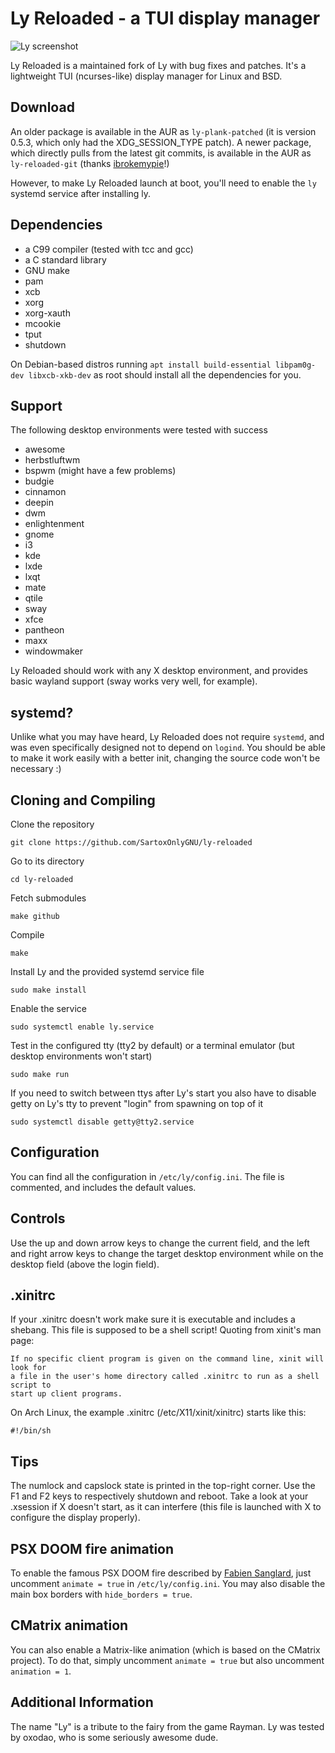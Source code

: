# Ly Reloaded - a TUI display manager
![Ly screenshot](https://user-images.githubusercontent.com/5473047/88958888-65efbf80-d2a1-11ea-8ae5-3f263bce9cce.png "Ly screenshot")

Ly Reloaded is a maintained fork of Ly with bug fixes and patches. It's a lightweight TUI (ncurses-like) display manager for Linux and BSD.

## Download
An older package is available in the AUR as ``ly-plank-patched`` (it is version 0.5.3, which only had the XDG_SESSION_TYPE patch).
A newer package, which directly pulls from the latest git commits, is available in the AUR as ``ly-reloaded-git`` (thanks [ibrokemypie](https://github.com/ibrokemypie)!)

However, to make Ly Reloaded launch at boot, you'll need to enable the ``ly`` systemd service after installing ly.

## Dependencies
 - a C99 compiler (tested with tcc and gcc)
 - a C standard library
 - GNU make
 - pam
 - xcb
 - xorg
 - xorg-xauth
 - mcookie
 - tput
 - shutdown

On Debian-based distros running `apt install build-essential libpam0g-dev libxcb-xkb-dev` as root should install all the dependencies for you.

## Support
The following desktop environments were tested with success
 - awesome
 - herbstluftwm
 - bspwm (might have a few problems)
 - budgie
 - cinnamon
 - deepin
 - dwm
 - enlightenment
 - gnome
 - i3
 - kde
 - lxde
 - lxqt
 - mate
 - qtile
 - sway
 - xfce
 - pantheon
 - maxx
 - windowmaker

Ly Reloaded should work with any X desktop environment, and provides
basic wayland support (sway works very well, for example).

## systemd?
Unlike what you may have heard, Ly Reloaded does not require `systemd`,
and was even specifically designed not to depend on `logind`.
You should be able to make it work easily with a better init,
changing the source code won't be necessary :)

## Cloning and Compiling
Clone the repository
```
git clone https://github.com/SartoxOnlyGNU/ly-reloaded
```

Go to its directory
```
cd ly-reloaded
```

Fetch submodules
```
make github
```

Compile
```
make
```

Install Ly and the provided systemd service file
```
sudo make install
```

Enable the service
```
sudo systemctl enable ly.service
```

Test in the configured tty (tty2 by default)
or a terminal emulator (but desktop environments won't start)
```
sudo make run
```

If you need to switch between ttys after Ly's start you also have to
disable getty on Ly's tty to prevent "login" from spawning on top of it
```
sudo systemctl disable getty@tty2.service
```

## Configuration
You can find all the configuration in `/etc/ly/config.ini`.
The file is commented, and includes the default values.

## Controls
Use the up and down arrow keys to change the current field, and the
left and right arrow keys to change the target desktop environment
while on the desktop field (above the login field).

## .xinitrc
If your .xinitrc doesn't work make sure it is executable and includes a shebang.
This file is supposed to be a shell script! Quoting from xinit's man page:
```
If no specific client program is given on the command line, xinit will look for
a file in the user's home directory called .xinitrc to run as a shell script to
start up client programs.
```
On Arch Linux, the example .xinitrc (/etc/X11/xinit/xinitrc) starts like this:
```
#!/bin/sh
```

## Tips
The numlock and capslock state is printed in the top-right corner.
Use the F1 and F2 keys to respectively shutdown and reboot.
Take a look at your .xsession if X doesn't start, as it can interfere
(this file is launched with X to configure the display properly).

## PSX DOOM fire animation
To enable the famous PSX DOOM fire described by [Fabien Sanglard](http://fabiensanglard.net/doom_fire_psx/index.html),
just uncomment `animate = true` in `/etc/ly/config.ini`. You may also
disable the main box borders with `hide_borders = true`.

## CMatrix animation
You can also enable a Matrix-like animation (which is based on the CMatrix project). To do that, simply uncomment `animate = true` but also uncomment `animation = 1`.

## Additional Information
The name "Ly" is a tribute to the fairy from the game Rayman.
Ly was tested by oxodao, who is some seriously awesome dude.
